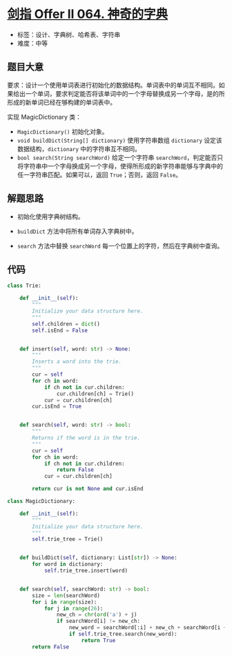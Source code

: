 # [剑指 Offer II 064. 神奇的字典](https://leetcode-cn.com/problems/US1pGT/)

- 标签：设计、字典树、哈希表、字符串
- 难度：中等

## 题目大意

要求：设计一个使用单词表进行初始化的数据结构。单词表中的单词互不相同。如果给出一个单词，要求判定能否将该单词中的一个字母替换成另一个字母，是的所形成的新单词已经在够构建的单词表中。

实现 MagicDictionary 类：

- `MagicDictionary()` 初始化对象。
- `void buildDict(String[] dictionary)` 使用字符串数组 `dictionary` 设定该数据结构，`dictionary` 中的字符串互不相同。
- `bool search(String searchWord)` 给定一个字符串 `searchWord`，判定能否只将字符串中一个字母换成另一个字母，使得所形成的新字符串能够与字典中的任一字符串匹配。如果可以，返回 `True`；否则，返回 `False`。

## 解题思路

- 初始化使用字典树结构。

- `buildDict` 方法中将所有单词存入字典树中。

- `search` 方法中替换 `searchWord` 每一个位置上的字符，然后在字典树中查询。

## 代码

```Python
class Trie:

    def __init__(self):
        """
        Initialize your data structure here.
        """
        self.children = dict()
        self.isEnd = False


    def insert(self, word: str) -> None:
        """
        Inserts a word into the trie.
        """
        cur = self
        for ch in word:
            if ch not in cur.children:
                cur.children[ch] = Trie()
            cur = cur.children[ch]
        cur.isEnd = True


    def search(self, word: str) -> bool:
        """
        Returns if the word is in the trie.
        """
        cur = self
        for ch in word:
            if ch not in cur.children:
                return False
            cur = cur.children[ch]

        return cur is not None and cur.isEnd

class MagicDictionary:

    def __init__(self):
        """
        Initialize your data structure here.
        """
        self.trie_tree = Trie()


    def buildDict(self, dictionary: List[str]) -> None:
        for word in dictionary:
            self.trie_tree.insert(word)


    def search(self, searchWord: str) -> bool:
        size = len(searchWord)
        for i in range(size):
            for j in range(26):
                new_ch = chr(ord('a') + j)
                if searchWord[i] != new_ch:
                    new_word = searchWord[:i] + new_ch + searchWord[i + 1:]
                    if self.trie_tree.search(new_word):
                        return True
        return False
```

